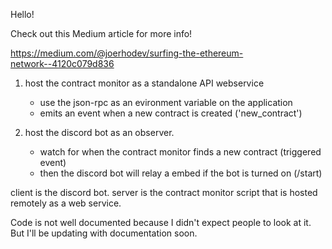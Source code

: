 Hello!

Check out this Medium article for more info!

https://medium.com/@joerhodev/surfing-the-ethereum-network-️-4120c079d836

1. host the contract monitor as a standalone API webservice
   - use the json-rpc as an evironment variable on the application
   - emits an event when a new contract is created ('new_contract')

2. host the discord bot as an observer.
   - watch for when the contract monitor finds a new contract (triggered event)
   - then the discord bot will relay a embed if the bot is turned on (/start)
   
client is the discord bot.
server is the contract monitor script that is hosted remotely as a web service.

Code is not well documented because I didn't expect people to look at it. But I'll be updating with documentation soon.
